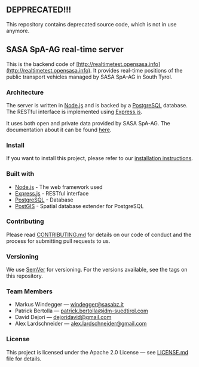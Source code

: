 ## DEPPRECATED!!!

This repository contains deprecated source code, which is not in use anymore.

## SASA SpA-AG real-time server

This is the backend code of [http://realtimetest.opensasa.info](http://realtimetest.opensasa.info). 
It provides real-time positions of the public transport vehicles managed by SASA SpA-AG in South Tyrol. 

### Architecture

The server is written in [Node.js](https://nodejs.org/) and is backed by a [PostgreSQL](https://www.postgresql.org) database.
The RESTful interface is implemented using [Express.js](https://expressjs.com).

It uses both open and private data provided by SASA SpA-AG. The documentation about it can be found [here](http://opensasa.info).

### Install

If you want to install this project, please refer to our [installation instructions](INSTALL.md).

### Built with

- [Node.js](https://nodejs.org/) - The web framework used
- [Express.js](https://expressjs.com) - RESTful interface
- [PostgreSQL](https://www.postgresql.org) - Database
- [PostGIS](http://postgis.net) - Spatial database extender for PostgreSQL

### Contributing

Please read [CONTRIBUTING.md](CONTRIBUTING.md) for details on our code of conduct and the process for submitting pull requests to us.

### Versioning

We use [SemVer](http://semver.org) for versioning. For the versions available, see the tags on this repository.

### Team Members

- Markus Windegger — <windegger@sasabz.it>
- Patrick Bertolla — <patrick.bertolla@idm-suedtirol.com>
- David Dejori — <dejoridavid@gmail.com>
- Alex Lardschneider — <alex.lardschneider@gmail.com>

### License

This project is licensed under the Apache 2.0 License — see [LICENSE.md](LICENSE.md) file for details.
